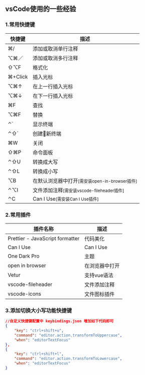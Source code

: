 [//]: # (2017-07-27  other)
## vsCode使用的一些经验

### 1.常用快捷键
| 快捷键 | 描述 |
| ----- |------|
| ⌘/  | 添加或取消单行注释 |
| ⌥⌘／ | 添加或取消多行注释 |
| ⇧⌥F | 格式化 |
| ⌘+Click | 插入光标 |
| ⌥⌘↑ | 在上一行插入光标 |
| ⌥⌘↓ | 在下一行插入光标 |
| ⌘F | 查找 |
| ⌥⌘F | 替换 |
| ⌃` | 显示终端 |
| ⌃⇧` | 创建新终端 |
| ⌘W | 关闭 |
| ⇧⌘P | 命令面板 |
| ⌃⇧U | 转换成大写 |
| ⌃⇧L | 转换成小写 |
| ⌥B | 在默认浏览器中打开<small>[需安装open-in-browser插件]</small>|
| ⌃⌥I | 文件添加注释<small>[需安装vscode-fileheader插件]</small>|
| ⌃C | Can I Use<small>[需安装Can I Use插件]</small>|

### 2.常用插件
| 插件名称 | 描述 |
| ----- |------|
| Prettier - JavaScript formatter  | 代码美化 |
| Can I Use | Can I Use |
| One Dark Pro | 主题 |
| open in browser | 在浏览器中打开 |
| Vetur | 支持vue语法 |
| vscode-fileheader | 文件添加注释 |
| vscode-icons | 文件图标插件 |

### 3.添加切换大小写功能快捷键
``` json
//自定义快捷键配置中 keybindings.json 增加如下代码即可
{
    "key": "ctrl+shift+u",
    "command": "editor.action.transformToUppercase",
    "when": "editorTextFocus"
},
{
    "key": "ctrl+shift+l",
    "command": "editor.action.transformToLowercase",
    "when": "editorTextFocus"
}
```